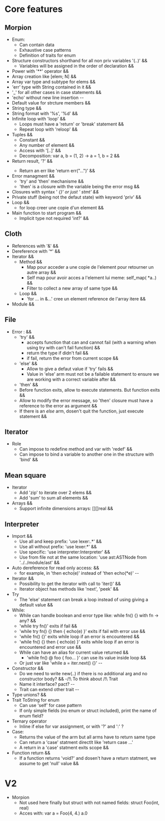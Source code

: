 # Core features

## Morpion
- Enum:
  - Can contain data
  - Exhaustive case patterns
  - Definition of traits for enum
- Structure constructors shorthand for all non priv variables '(..)'           &&
  - Variables will be assigned in the order of declaration                     &&
- Power with '**' operator                                                     &&
- Array creation like [elem; N]                                                &&
- Array var type and subtype for elems                                         &&
- 'err' type with String contained in it                                       &&
- '_' for all other cases in case statements                                   &&
- 'echo' without new line insertion                                            --
- Default value for strcture members                                           &&
- String type                                                                  &&
- String format with '%s', '%d'                                                &&
- Infinite loop with 'loop'                                                    &&
  - Loops must have a 'return' or 'break' statement                            &&
  - Repeat loop with 'reloop'                                                  &&
- Tuples                                                                       &&
  - Constant                                                                   &&
  - Any number of element                                                      &&
  - Access with '[..]'                                                         &&
  - Decomposition: var a, b = (1, 2)  -> a = 1, b = 2                          &&
- Return result, '<type>?'                                                     &&
  - Return an err like 'return err("...")'                                     &&
- Error managment                                                              &&
  - 'try' and 'then' mechanisme                                                &&
  - 'then' is a closure with the variable being the error msg                  &&
- Closures with syntax '<var> {}' or just '<a> stmt'                           &&
- Private stuff (being not the defaut state) with keyword 'priv'               &&
- Loop                                                                         &&
  - for loop creer une copie d'un element                                      &&
- Main function to start program                                               &&
  - Implicit type not required 'int?'                                          &&
                                                                        
## Cloth                                                                      
- References with '&'                                                          &&
- Dereference with '*'                                                         &&
- Iterator                                                                     &&
  - Method                                                                     &&
    - Map pour acceder a une copie de l'element pour retourner un autre array  &&
    - Self map pour avoir acces a l'element lui meme: self_map(<a> *a..)       &&
    - Filter to collect a new array of same type                               &&
  - Loop                                                                       &&
    - 'for ... in &...' cree un element reference de l'array itere             &&
- Module                                                                       &&

## File                                                                        
- Error :                                                                      &&
  - 'try'                                                                      &&
    -  accepts function that can and cannot fail (with a warning when using try with can't fail function)              &&
    -  return the type if didn't fail                                                                                  &&
    -  if fail, return the error from current scope                                                                    &&
   -  'else'                                                                                                           &&
      -  Allow to give a defaut value if 'try' fails                                                                   &&
      -  Value in 'else' arm must not be a failable statement to ensure we are working with a correct variable after   &&
   -  'then'                                                                                                           &&
    -  Before function exits, allow to execute statements. But function exits                                          &&
    -  Allow to modify the error message, so 'then' closure must have a reference to the error as argument             &&
    -  If there is an *else* arm, dosen't quit the function, just execute statement                                    &&
                                                                          
## Iterator                                                                        
- Role                                                                        
  - Can impose to redefine method and var with 'redef'                                                                 &&
  - Can impose to bind a variable to another one in the structure with 'bind'                                          &&
                                                                        
## Mean square                                                                        
- Iterator                                                                        
  - Add 'zip' to iterate over 2 elems                                                                                  &&
  - Add 'sum' to sum all elements                                                                                      &&
- Arrays                                                                                                               &&
  - Support infinite dimensions arrays: [][]real                                                                       &&
                                                                        
## Interpreter                                                                        
- Import                                                                                                               &&
  - Use all and keep prefix: 'use lexer:.*'                                                                            &&
  - Use all without prefix: 'use lexer:*'                                                                              &&
  - Use specific: 'use interpreter:Interpreter'                                                                        &&
  - Use from file not at the same location: 'use ast:ASTNode from '../../module/ast'                                   &&
- Auto dereference for read only access:                                                                               &&
  - for example, in 'then <e> echo(e)' instead of 'then <e> echo(*e)'                                                  --
- Iterator                                                                                                             &&
  - Possibility to get the iterator with call to 'iter()'                                                              &&
  - Iterator object has methods like 'next', 'peek'                                                                    &&
- Try                                                                        
  - The 'else' statement can break a loop instead of using giving a default value                                      &&                                            
- While:                                                                        
  - While can handle boolean and error type like: while fn() {}  with fn -> any?                                       &&
  - 'while try fn()' exits if fail                                                                                     &&
  - 'while try fn() {} then <e> { echo(e) }' exits if fail with error use                                              &&
  - 'while fn() {}' exits while loop if an error is encountered                                                        &&
  - 'while fn() {} then <e> { echo(e) }' exits while loop if an error is encountered and error use                     &&
  - While can have an alias for current value returned                                                                 &&
    - 'while fn() @ foo { foo... }' can use its value inside loop                                                      &&
  - Or just var like 'while a = iter.next() {}'                                                                        --
- Constructor                                                                                                          &&
  - Do we need to write new(..) if there is no additional arg and no constructor body?                                 &&
-/!\ To think about /!\ Trait                                                                        
  - Name it interface? pact?                                                                                           --
  - Trait can extend other trait                                                                                       --
- Type unions?                                                                                                         &&
- Trait ToString for enum                                                                        
  - Can use 'self' for case pattern                                                                        
  - If only simple fields (no enum or struct included), print the name of enum field?                                                                        
- Ternary operator                                                                        
  - Inline if else for var assignment, or with '?' and ':' ?                                                                        
- Case:                                                                        
  - Returns the value of the arm but all arms have to return same type                                                                        
  - Can return a 'case' statment directlt like 'return case ...'                                                                        
  - A return in a 'case' statment exits scope                                                                          &&
- Function return                                                                                                      &&
  - If a function returns 'void?' and dosen't have a return statment, we assume to get 'null' value                    &&
                                                                        
                                                                        
# V2                                                                        
- Morpion                                                                        
  - Not used here finally but struct with not named fields: struct Foo(int, real)                                                                        
  - Acces with: var a = Foo(4, 4.)     a.0                                                                        